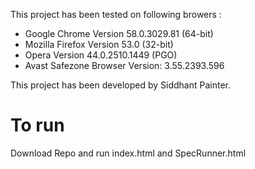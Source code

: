 This project has been tested on following browers :

* Google Chrome Version 58.0.3029.81 (64-bit)
* Mozilla Firefox Version 53.0 (32-bit)
* Opera 	Version 44.0.2510.1449 (PGO)
* Avast Safezone Browser Version:	3.55.2393.596

This project has been developed by Siddhant Painter.

# To run

Download Repo and run index.html and SpecRunner.html

